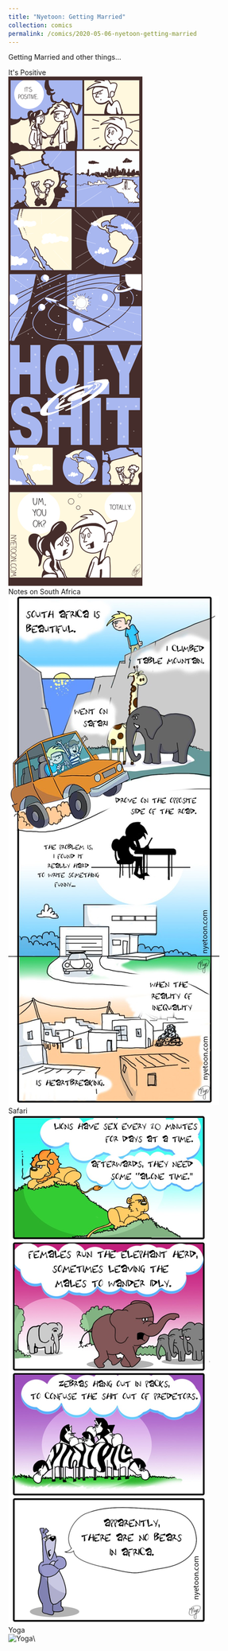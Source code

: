 ```yaml
---
title: "Nyetoon: Getting Married"
collection: comics
permalink: /comics/2020-05-06-nyetoon-getting-married
---
```

Getting Married and other things...

It's Positive\
![It's Positive](../images/comics/nyetoon/Nyetoon_itspositive02.png)\
Notes on South Africa\
![Notes on South Africa](../images/comics/nyetoon/NYETOON_NotesonSA_02.jpg)\
Safari\
![Safari](../images/comics/nyetoon/NYETOON_safari_01.jpg)\
Yoga\
![Yoga](../images/comics/nyetoon/Nyetoon_Yoga01-scaled.jpg)\

